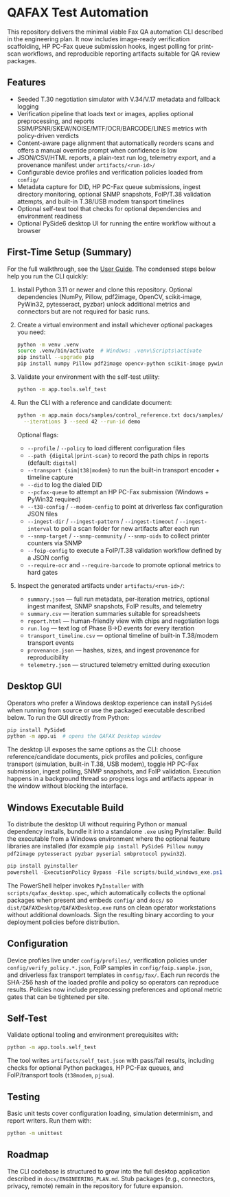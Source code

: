 # QAFAX Test Automation

This repository delivers the minimal viable Fax QA automation CLI described in the
engineering plan. It now includes image-ready verification scaffolding, HP PC-Fax queue
submission hooks, ingest polling for print-scan workflows, and reproducible reporting
artifacts suitable for QA review packages.

## Features

- Seeded T.30 negotiation simulator with V.34/V.17 metadata and fallback logging
- Verification pipeline that loads text or images, applies optional preprocessing, and
  reports SSIM/PSNR/SKEW/NOISE/MTF/OCR/BARCODE/LINES metrics with policy-driven verdicts
- Content-aware page alignment that automatically reorders scans and offers a manual
  override prompt when confidence is low
- JSON/CSV/HTML reports, a plain-text run log, telemetry export, and a provenance manifest
  under `artifacts/<run-id>/`
- Configurable device profiles and verification policies loaded from `config/`
- Metadata capture for DID, HP PC-Fax queue submissions, ingest directory monitoring,
  optional SNMP snapshots, FoIP/T.38 validation attempts, and built-in T.38/USB modem
  transport timelines
- Optional self-test tool that checks for optional dependencies and environment readiness
- Optional PySide6 desktop UI for running the entire workflow without a browser

## First-Time Setup (Summary)

For the full walkthrough, see the [User Guide](docs/USER_GUIDE.md). The condensed steps
below help you run the CLI quickly:

1. Install Python 3.11 or newer and clone this repository. Optional dependencies (NumPy,
   Pillow, pdf2image, OpenCV, scikit-image, PyWin32, pytesseract, pyzbar) unlock additional
   metrics and connectors but are not required for basic runs.
2. Create a virtual environment and install whichever optional packages you need:

   ```bash
   python -m venv .venv
   source .venv/bin/activate  # Windows: .venv\Scripts\activate
   pip install --upgrade pip
   pip install numpy Pillow pdf2image opencv-python scikit-image pywin32 pytesseract pyzbar
   ```

3. Validate your environment with the self-test utility:

   ```bash
   python -m app.tools.self_test
   ```

4. Run the CLI with a reference and candidate document:

   ```bash
   python -m app.main docs/samples/control_reference.txt docs/samples/control_candidate.txt \
     --iterations 3 --seed 42 --run-id demo
   ```

   Optional flags:

   - `--profile` / `--policy` to load different configuration files
   - `--path {digital|print-scan}` to record the path chips in reports (default: `digital`)
   - `--transport {sim|t38|modem}` to run the built-in transport encoder + timeline capture
   - `--did` to log the dialed DID
   - `--pcfax-queue` to attempt an HP PC-Fax submission (Windows + PyWin32 required)
   - `--t38-config` / `--modem-config` to point at driverless fax configuration JSON files
   - `--ingest-dir` / `--ingest-pattern` / `--ingest-timeout` / `--ingest-interval` to poll a
     scan folder for new artifacts after each run
   - `--snmp-target` / `--snmp-community` / `--snmp-oids` to collect printer counters via SNMP
   - `--foip-config` to execute a FoIP/T.38 validation workflow defined by a JSON config
   - `--require-ocr` and `--require-barcode` to promote optional metrics to hard gates

5. Inspect the generated artifacts under `artifacts/<run-id>/`:

   - `summary.json` — full run metadata, per-iteration metrics, optional ingest manifest,
     SNMP snapshots, FoIP results, and telemetry
   - `summary.csv` — iteration summaries suitable for spreadsheets
   - `report.html` — human-friendly view with chips and negotiation logs
   - `run.log` — text log of Phase B→D events for every iteration
   - `transport_timeline.csv` — optional timeline of built-in T.38/modem transport events
   - `provenance.json` — hashes, sizes, and ingest provenance for reproducibility
   - `telemetry.json` — structured telemetry emitted during execution

## Desktop GUI

Operators who prefer a Windows desktop experience can install `PySide6` when running
from source or use the packaged executable described below. To run the GUI directly
from Python:

```bash
pip install PySide6
python -m app.ui  # opens the QAFAX Desktop window
```

The desktop UI exposes the same options as the CLI: choose reference/candidate
documents, pick profiles and policies, configure transport (simulation, built-in
T.38, USB modem), toggle HP PC-Fax submission, ingest polling, SNMP snapshots,
and FoIP validation. Execution happens in a background thread so progress logs and
artifacts appear in the window without blocking the interface.

## Windows Executable Build

To distribute the desktop UI without requiring Python or manual dependency installs,
bundle it into a standalone `.exe` using PyInstaller. Build the executable from a
Windows environment where the optional feature libraries are installed (for example
`pip install PySide6 Pillow numpy pdf2image pytesseract pyzbar pyserial smbprotocol pywin32`).

```powershell
pip install pyinstaller
powershell -ExecutionPolicy Bypass -File scripts/build_windows_exe.ps1
```

The PowerShell helper invokes `PyInstaller` with `scripts/qafax_desktop.spec`, which
automatically collects the optional packages when present and embeds `config/` and
`docs/` so `dist/QAFAXDesktop/QAFAXDesktop.exe` runs on clean operator workstations
without additional downloads. Sign the resulting binary according to your deployment
policies before distribution.

## Configuration

Device profiles live under `config/profiles/`, verification policies under
`config/verify_policy.*.json`, FoIP samples in `config/foip.sample.json`, and
driverless fax transport templates in `config/fax/`. Each run records the
SHA-256 hash of the loaded profile and policy so operators can reproduce
results. Policies now include preprocessing preferences and optional metric
gates that can be tightened per site.

## Self-Test

Validate optional tooling and environment prerequisites with:

```bash
python -m app.tools.self_test
```

The tool writes `artifacts/self_test.json` with pass/fail results, including
checks for optional Python packages, HP PC-Fax queues, and FoIP/transport tools
(`t38modem`, `pjsua`).

## Testing

Basic unit tests cover configuration loading, simulation determinism, and report writers.
Run them with:

```bash
python -m unittest
```

## Roadmap

The CLI codebase is structured to grow into the full desktop application described in
`docs/ENGINEERING_PLAN.md`. Stub packages (e.g., connectors, privacy, remote) remain in the
repository for future expansion.
